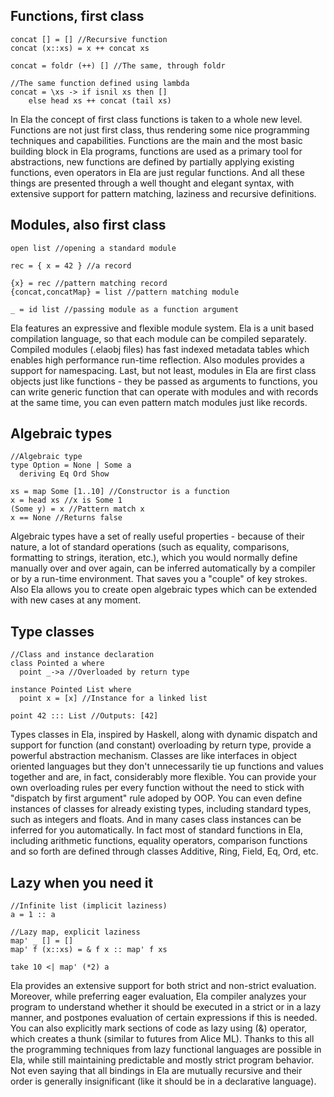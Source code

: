 ## Functions, first class ##
```
concat [] = [] //Recursive function
concat (x::xs) = x ++ concat xs

concat = foldr (++) [] //The same, through foldr

//The same function defined using lambda
concat = \xs -> if isnil xs then [] 
    else head xs ++ concat (tail xs)
```

In Ela the concept of first class functions is taken to a whole new level. Functions are not just first class, thus rendering some nice programming techniques and capabilities. Functions are the main and the most basic building block in Ela programs, functions are used as a primary tool for abstractions, new functions are defined by partially applying existing functions, even operators in Ela are just regular functions. And all these things are presented through a well thought and elegant syntax, with extensive support for pattern matching, laziness and recursive definitions.

## Modules, also first class ##

```
open list //opening a standard module

rec = { x = 42 } //a record

{x} = rec //pattern matching record
{concat,concatMap} = list //pattern matching module

_ = id list //passing module as a function argument
```

Ela features an expressive and flexible module system. Ela is a unit based compilation language, so that each module can be compiled separately. Compiled modules (.elaobj files) has fast indexed metadata tables which enables high performance run-time reflection. Also modules provides a support for namespacing. Last, but not least, modules in Ela are first class objects just like functions - they be passed as arguments to functions, you can write generic function that can operate with modules and with records at the same time, you can even pattern match modules just like records.

## Algebraic types ##

```
//Algebraic type
type Option = None | Some a
  deriving Eq Ord Show 
  
xs = map Some [1..10] //Constructor is a function
x = head xs //x is Some 1
(Some y) = x //Pattern match x
x == None //Returns false
```

Algebraic types have a set of really useful properties - because of their nature, a lot of standard operations (such as equality, comparisons, formatting to strings, iteration, etc.), which you would normally define manually over and over again, can be inferred automatically by a compiler or by a run-time environment. That saves you a "couple" of key strokes. Also Ela allows you to create open algebraic types which can be extended with new cases at any moment.

## Type classes ##

```
//Class and instance declaration
class Pointed a where
  point _->a //Overloaded by return type

instance Pointed List where
  point x = [x] //Instance for a linked list
  
point 42 ::: List //Outputs: [42]
```

Types classes in Ela, inspired by Haskell, along with dynamic dispatch and support for function (and constant) overloading by return type, provide a powerful abstraction mechanism. Classes are like interfaces in object oriented languages but they don't unnecessarily tie up functions and values together and are, in fact, considerably more flexible. You can provide your own overloading rules per every function without the need to stick with "dispatch by first argument" rule adoped by OOP. You can even define instances of classes for already existing types, including standard types, such as integers and floats. And in many cases class instances can be inferred for you automatically. In fact most of standard functions in Ela, including arithmetic functions, equality operators, comparison functions and so forth are defined through classes Additive, Ring, Field, Eq, Ord, etc.

## Lazy when you need it ##

```
//Infinite list (implicit laziness)
a = 1 :: a

//Lazy map, explicit laziness
map' _ [] = []
map' f (x::xs) = & f x :: map' f xs

take 10 <| map' (*2) a
```

Ela provides an extensive support for both strict and non-strict evaluation. Moreover, while preferring eager evaluation, Ela compiler analyzes your program to understand whether it should be executed in a strict or in a lazy manner, and postpones evaluation of certain expressions if this is needed. You can also explicitly mark sections of code as lazy using (&) operator, which creates a thunk (similar to futures from Alice ML). Thanks to this all the programming techniques from lazy functional languages are possible in Ela, while still maintaining predictable and mostly strict program behavior. Not even saying that all bindings in Ela are mutually recursive and their order is generally insignificant (like it should be in a declarative language).
